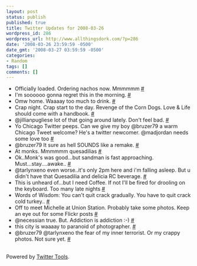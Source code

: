 ```yaml
---
layout: post
status: publish
published: true
title: Twitter Updates for 2008-03-26
wordpress_id: 286
wordpress_url: http://www.allthingsdork.com/?p=286
date: '2008-03-26 23:59:59 -0500'
date_gmt: '2008-03-27 03:59:59 -0500'
categories:
- Random
tags: []
comments: []
---
```

<ul>
<li>Officially loaded. Ordering nachos now. Mmmmmm <a href="http://twitter.com/BobbiDigital/statuses/777081276">#</a></li>
<li>I'm soooooo gonna regret this in the morning. <a href="http://twitter.com/BobbiDigital/statuses/777107209">#</a></li>
<li>Omw home. Waaaay too much to drink. <a href="http://twitter.com/BobbiDigital/statuses/777139211">#</a></li>
<li>Crap night. Crap start to the day. Revenge of the Corn Dogs. Love &amp; Life should come with a handbook. <a href="http://twitter.com/BobbiDigital/statuses/777333861">#</a></li>
<li>@jillianpugliese lot of that going around lately. Don't feel bad. <a href="http://twitter.com/BobbiDigital/statuses/777418003">#</a></li>
<li>Yo Chicago Twitter peeps. Can we give my boy @bruzer79 a warm Chicago Tweet welcome? He's a twitter newcomer. @madjordan needs some love too <a href="http://twitter.com/BobbiDigital/statuses/777428386">#</a></li>
<li>@bruzer79 It sure as hell SOUNDS like a remake. <a href="http://twitter.com/BobbiDigital/statuses/777428638">#</a></li>
<li>At monks. Mmmmmm quesadilias <a href="http://twitter.com/BobbiDigital/statuses/777492803">#</a></li>
<li>Ok..Monk's was good...but sandman is fast approaching. Must...stay....awake.. <a href="http://twitter.com/BobbiDigital/statuses/777536061">#</a></li>
<li>@tarlynxeno even worse..it's only 2pm here and i'm falling asleep. But u didn't have that Quesadilia and delicia RC beverage. <a href="http://twitter.com/BobbiDigital/statuses/777538463">#</a></li>
<li>This is unheard of...but I need Coffee. If not I'll be fired for drooling on the keyboard. Too many late nights <a href="http://twitter.com/BobbiDigital/statuses/777565869">#</a></li>
<li>Words of Wisdom: You can't quit crack gradually. You have to quit crack cold turkey.. <a href="http://twitter.com/BobbiDigital/statuses/777653785">#</a></li>
<li>Off to meet Michelle at Union Station. Probably take some photos. Keep an eye out for some Flickr posts <a href="http://twitter.com/BobbiDigital/statuses/777658971">#</a></li>
<li>@necessian true. But. Addiction is addiction :-) <a href="http://twitter.com/BobbiDigital/statuses/777664851">#</a></li>
<li>this city is waaaay to paranoid of photographer. <a href="http://twitter.com/BobbiDigital/statuses/777671707">#</a></li>
<li>@bruzer79 @tarlynxeno the fear of my inner terrorist. Or my crappy photos. Not sure yet. <a href="http://twitter.com/BobbiDigital/statuses/777676030">#</a></li><br />
</ul></p>
<p>Powered by <a href="http://alexking.org/projects/wordpress">Twitter Tools</a>.</p></p>
